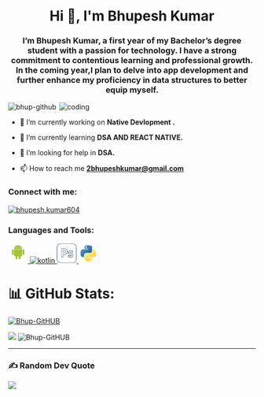 <h1 align="center">Hi 👋, I'm Bhupesh Kumar</h1>
<h3 align="center">I’m Bhupesh Kumar, a first year of my Bachelor’s degree student with a passion for technology. I have a strong commitment to contentious learning and
professional growth. In the coming year,I plan to delve into app development and further enhance my
proficiency in data structures to better equip myself.</h3>


<img align="right" alt="coding" width="400" src="https://user-images.githubusercontent.com/55389276/140866485-8fb1c876-9a8f-4d6a-98dc-08c4981eaf70.gif">

<p align="left"> <img src="https://komarev.com/ghpvc/?username=bhup-github&label=Profile%20views&color=0e75b6&style=flat" alt="bhup-github" /> </p>


- 🔭 I’m currently working on **Native Devlopment .**

- 🌱 I’m currently learning **DSA AND REACT NATIVE.**

- 🤝 I’m looking for help in **DSA.**

- 📫 How to reach me **2bhupeshkumar@gmail.com**


<h3 align="left">Connect with me:</h3>
<p align="left">
<a href="https://instagram.com/bhupesh.kumar604" target="blank"><img align="center" src="https://raw.githubusercontent.com/rahuldkjain/github-profile-readme-generator/master/src/images/icons/Social/instagram.svg" alt="bhupesh.kumar604" height="30" width="40" /></a>


</p>

<h3 align="left">Languages and Tools:</h3>
<p align="left"> <a href="https://developer.android.com" target="_blank" rel="noreferrer"> <img src="https://raw.githubusercontent.com/devicons/devicon/master/icons/android/android-original-wordmark.svg" alt="android" width="40" height="40"/> </a> <a href="https://kotlinlang.org" target="_blank" rel="noreferrer"> <img src="https://www.vectorlogo.zone/logos/kotlinlang/kotlinlang-icon.svg" alt="kotlin" width="40" height="40"/> </a> <a href="https://www.photoshop.com/en" target="_blank" rel="noreferrer"> <img src="https://raw.githubusercontent.com/devicons/devicon/master/icons/photoshop/photoshop-line.svg" alt="photoshop" width="40" height="40"/> </a> <a href="https://www.python.org" target="_blank" rel="noreferrer"> <img src="https://raw.githubusercontent.com/devicons/devicon/master/icons/python/python-original.svg" alt="python" width="40" height="40"/> </a>


# 📊 GitHub Stats:

         
[![Bhup-GitHUB](https://github-readme-activity-graph.vercel.app/graph?username=Bhup-GitHUB&bg_color=271d44&color=f702e3&line=a8059d&point=ffffff&area=true&hide_border=true)](https://github.com/Bhup-GitHUB)
</p>

<p>
<img src = "https://github-readme-streak-stats.herokuapp.com?user=Bhup-GitHUB&theme=radical&hide_border=false" width = "50%" >
    <img src="https://github-readme-stats.vercel.app/api?username=Bhup-GitHUB&show_icons=true&theme=radical" alt="Bhup-GitHUB" width = 46%/>
</p>        
<hr>


### ✍️ Random Dev Quote
![](https://quotes-github-readme.vercel.app/api?type=horizontal&theme=radical)
